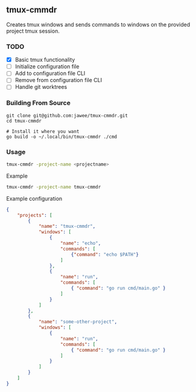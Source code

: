 ## tmux-cmmdr

Creates tmux windows and sends commands to windows on the provided project tmux session.

### TODO

- [x] Basic tmux functionality
- [ ] Initialize configuration file
- [ ] Add to configuration file CLI
- [ ] Remove from configuration file CLI
- [ ] Handle git worktrees

### Building From Source
```
git clone git@github.com:jawee/tmux-cmmdr.git
cd tmux-cmmdr

# Install it where you want
go build -o ~/.local/bin/tmux-cmmdr ./cmd
```

### Usage

```bash
tmux-cmmdr -project-name <projectname>
```


Example
```bash
tmux-cmmdr -project-name tmux-cmmdr
```

Example configuration
```json
{
    "projects": [
        {
            "name": "tmux-cmmdr",
            "windows": [
                {
                    "name": "echo",
                    "commands": [
                        {"command": "echo $PATH"}
                    ]
                }, 
                {
                    "name": "run",
                    "commands": [
                        { "command": "go run cmd/main.go" }
                    ]
                }
            ]
        },
        {
            "name": "some-other-project",
            "windows": [
                {
                    "name": "run",
                    "commands": [
                        { "command": "go run cmd/main.go" }
                    ]
                }
            ]
        }
    ]
}
```
